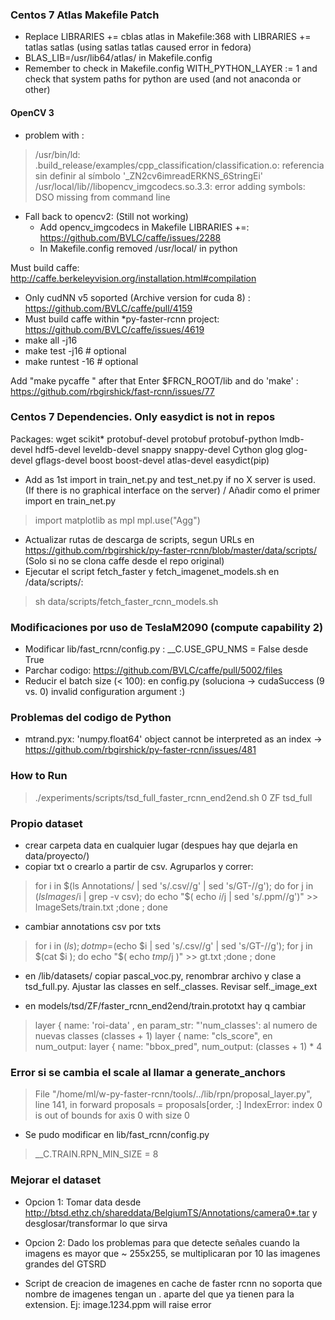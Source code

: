 ### Centos 7 Atlas Makefile Patch

* Replace LIBRARIES += cblas atlas in Makefile:368 with LIBRARIES += tatlas satlas (using satlas tatlas caused error in fedora)
* BLAS_LIB=/usr/lib64/atlas/ in Makefile.config
* Remember to check in Makefile.config WITH_PYTHON_LAYER := 1 and check that system paths for python are used (and not anaconda or other)

#### OpenCV 3 

 * problem with :
 > /usr/bin/ld: .build_release/examples/cpp_classification/classification.o: referencia sin definir al símbolo '_ZN2cv6imreadERKNS_6StringEi'
/usr/local/lib//libopencv_imgcodecs.so.3.3: error adding symbols: DSO missing from command line

* Fall back to opencv2: (Still not working)
  * Add opencv_imgcodecs in Makefile LIBRARIES +=: https://github.com/BVLC/caffe/issues/2288
  * In Makefile.config removed /usr/local/ in python
 
Must build caffe: http://caffe.berkeleyvision.org/installation.html#compilation
* Only cudNN v5 soported (Archive version for cuda 8) : https://github.com/BVLC/caffe/pull/4159
* Must build caffe within *py-faster-rcnn project:  https://github.com/BVLC/caffe/issues/4619
 * make all -j16
 * make test -j16 # optional
 * make runtest -16 # optional

Add "make pycaffe " after that
Enter $FRCN_ROOT/lib and do 'make' : https://github.com/rbgirshick/fast-rcnn/issues/77

### Centos 7 Dependencies. Only easydict is not in repos

Packages: wget scikit* protobuf-devel protobuf protobuf-python lmdb-devel hdf5-devel leveldb-devel snappy snappy-devel Cython  glog glog-devel gflags-devel boost boost-devel atlas-devel easydict(pip)

* Add as 1st import in train_net.py and test_net.py if no X server is used. (If there is no graphical interface on the server) / Añadir como el primer import en train_net.py
> import matplotlib as mpl
> mpl.use("Agg")

* Actualizar rutas de descarga de scripts, segun URLs en https://github.com/rbgirshick/py-faster-rcnn/blob/master/data/scripts/ (Solo si no se clona caffe desde el repo original)
* Ejecutar el script fetch_faster y fetch_imagenet_models.sh en /data/scripts/: 
> sh data/scripts/fetch_faster_rcnn_models.sh

### Modificaciones por uso de TeslaM2090 (compute capability 2)

* Modificar lib/fast_rcnn/config.py : __C.USE_GPU_NMS = False desde True 
* Parchar codigo: https://github.com/BVLC/caffe/pull/5002/files
* Reducir el batch size (< 100): en config.py (soluciona -> cudaSuccess (9 vs. 0)  invalid configuration argument :)

### Problemas del codigo de Python

* mtrand.pyx: 'numpy.float64' object cannot be interpreted as an index -> https://github.com/rbgirshick/py-faster-rcnn/issues/481 

### How to Run
> ./experiments/scripts/tsd_full_faster_rcnn_end2end.sh 0 ZF tsd_full

### Propio dataset
* crear carpeta data en cualquier lugar (despues hay que dejarla en data/proyecto/)
* copiar txt o crearlo a partir de csv. Agruparlos y correr:
> for i in $(ls Annotations/ | sed 's/\.csv//g' | sed 's/GT-//g'); do for j in $(ls Images/$i | grep -v csv); do echo "$( echo $i/$j | sed 's/\.ppm//g')" >> ImageSets/train.txt   ;done ; done 

* cambiar annotations csv por txts 
> for i in $(ls); do tmp=$(echo $i | sed 's/\.csv//g' | sed 's/GT-//g'); for j in $(cat $i ); do echo "$( echo $tmp/$j )" >> gt.txt  ;done ; done

* en /lib/datasets/ copiar pascal_voc.py, renombrar archivo y clase a tsd_full.py. Ajustar las classes en self._classes. Revisar self._image_ext 

* en models/tsd/ZF/faster_rcnn_end2end/train.prototxt hay q cambiar
 > layer {   name: 'roi-data' , en param_str: "'num_classes':  al numero de nuevas classes (classes + 1)
 > layer {   name: "cls_score", en num_output: 
 > layer {   name: "bbox_pred", num_output: (classes + 1) * 4


### Error si se cambia el scale al llamar a generate_anchors
>  File "/home/ml/w-py-faster-rcnn/tools/../lib/rpn/proposal_layer.py", line 141, in forward
>    proposals = proposals[order, :]
> IndexError: index 0 is out of bounds for axis 0 with size 0

* Se pudo modificar en lib/fast_rcnn/config.py 
> __C.TRAIN.RPN_MIN_SIZE = 8

### Mejorar el dataset 
* Opcion 1: Tomar data desde http://btsd.ethz.ch/shareddata/BelgiumTS/Annotations/camera0*.tar  y desglosar/transformar lo que sirva
* Opcion 2: Dado los problemas para que detecte señales cuando la imagens es mayor que ~ 255x255, se multiplicaran por 10 las imagenes grandes
del GTSRD

* Script de creacion de imagenes en cache de faster rcnn no soporta que nombre de imagenes tengan un . aparte del que ya tienen para la extension. Ej: image.1234.ppm will raise error
